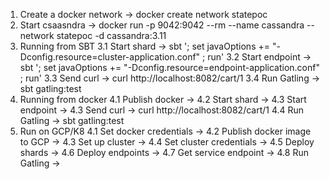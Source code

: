 1. Create a docker network -> docker create network statepoc
2. Start csaasndra -> docker run -p 9042:9042 --rm --name cassandra --network statepoc -d cassandra:3.11
3. Running from SBT
3.1 Start shard -> sbt '; set javaOptions += "-Dconfig.resource=cluster-application.conf" ; run'
3.2 Start endpoint -> sbt '; set javaOptions += "-Dconfig.resource=endpoint-application.conf" ; run'
3.3 Send curl -> curl http://localhost:8082/cart/1
3.4 Run Gatling -> sbt gatling:test
4. Running from docker
4.1 Publish docker -> 
4.2 Start shard -> 
4.3 Start endpoint -> 
4.3 Send curl -> curl http://localhost:8082/cart/1
4.4 Run Gatling -> sbt gatling:test
5. Run on GCP/K8
4.1 Set docker credentials ->
4.2 Publish docker image to GCP ->
4.3 Set up cluster ->
4.4 Set cluster credentials ->
4.5 Deploy shards ->
4.6 Deploy endpoints ->
4.7 Get service endpoint ->
4.8 Run Gatling ->


